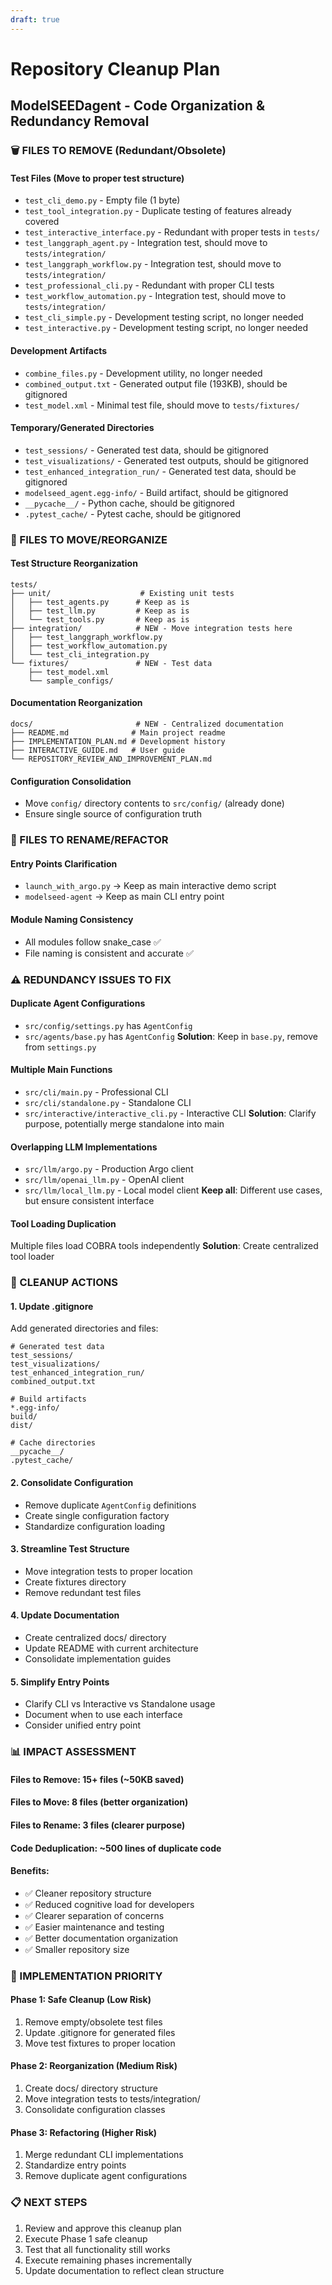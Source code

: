 ```yaml
---
draft: true
---
```


# Repository Cleanup Plan
## ModelSEEDagent - Code Organization & Redundancy Removal

### 🗑️ FILES TO REMOVE (Redundant/Obsolete)

#### **Test Files (Move to proper test structure)**
- `test_cli_demo.py` - Empty file (1 byte)
- `test_tool_integration.py` - Duplicate testing of features already covered
- `test_interactive_interface.py` - Redundant with proper tests in `tests/`
- `test_langgraph_agent.py` - Integration test, should move to `tests/integration/`
- `test_langgraph_workflow.py` - Integration test, should move to `tests/integration/`
- `test_professional_cli.py` - Redundant with proper CLI tests
- `test_workflow_automation.py` - Integration test, should move to `tests/integration/`
- `test_cli_simple.py` - Development testing script, no longer needed
- `test_interactive.py` - Development testing script, no longer needed

#### **Development Artifacts**
- `combine_files.py` - Development utility, no longer needed
- `combined_output.txt` - Generated output file (193KB), should be gitignored
- `test_model.xml` - Minimal test file, should move to `tests/fixtures/`

#### **Temporary/Generated Directories**
- `test_sessions/` - Generated test data, should be gitignored
- `test_visualizations/` - Generated test outputs, should be gitignored
- `test_enhanced_integration_run/` - Generated test data, should be gitignored
- `modelseed_agent.egg-info/` - Build artifact, should be gitignored
- `__pycache__/` - Python cache, should be gitignored
- `.pytest_cache/` - Pytest cache, should be gitignored

### 📁 FILES TO MOVE/REORGANIZE

#### **Test Structure Reorganization**
```
tests/
├── unit/                    # Existing unit tests
│   ├── test_agents.py      # Keep as is
│   ├── test_llm.py         # Keep as is
│   └── test_tools.py       # Keep as is
├── integration/            # NEW - Move integration tests here
│   ├── test_langgraph_workflow.py
│   ├── test_workflow_automation.py
│   └── test_cli_integration.py
└── fixtures/               # NEW - Test data
    ├── test_model.xml
    └── sample_configs/
```

#### **Documentation Reorganization**
```
docs/                       # NEW - Centralized documentation
├── README.md              # Main project readme
├── IMPLEMENTATION_PLAN.md # Development history
├── INTERACTIVE_GUIDE.md   # User guide
└── REPOSITORY_REVIEW_AND_IMPROVEMENT_PLAN.md
```

#### **Configuration Consolidation**
- Move `config/` directory contents to `src/config/` (already done)
- Ensure single source of configuration truth

### 🔄 FILES TO RENAME/REFACTOR

#### **Entry Points Clarification**
- `launch_with_argo.py` → Keep as main interactive demo script
- `modelseed-agent` → Keep as main CLI entry point

#### **Module Naming Consistency**
- All modules follow snake_case ✅
- File naming is consistent and accurate ✅

### ⚠️ REDUNDANCY ISSUES TO FIX

#### **Duplicate Agent Configurations**
- `src/config/settings.py` has `AgentConfig`
- `src/agents/base.py` has `AgentConfig`
**Solution**: Keep in `base.py`, remove from `settings.py`

#### **Multiple Main Functions**
- `src/cli/main.py` - Professional CLI
- `src/cli/standalone.py` - Standalone CLI
- `src/interactive/interactive_cli.py` - Interactive CLI
**Solution**: Clarify purpose, potentially merge standalone into main

#### **Overlapping LLM Implementations**
- `src/llm/argo.py` - Production Argo client
- `src/llm/openai_llm.py` - OpenAI client
- `src/llm/local_llm.py` - Local model client
**Keep all**: Different use cases, but ensure consistent interface

#### **Tool Loading Duplication**
Multiple files load COBRA tools independently
**Solution**: Create centralized tool loader

### 🧹 CLEANUP ACTIONS

#### **1. Update .gitignore**
Add generated directories and files:
```
# Generated test data
test_sessions/
test_visualizations/
test_enhanced_integration_run/
combined_output.txt

# Build artifacts
*.egg-info/
build/
dist/

# Cache directories
__pycache__/
.pytest_cache/
```

#### **2. Consolidate Configuration**
- Remove duplicate `AgentConfig` definitions
- Create single configuration factory
- Standardize configuration loading

#### **3. Streamline Test Structure**
- Move integration tests to proper location
- Create fixtures directory
- Remove redundant test files

#### **4. Update Documentation**
- Create centralized docs/ directory
- Update README with current architecture
- Consolidate implementation guides

#### **5. Simplify Entry Points**
- Clarify CLI vs Interactive vs Standalone usage
- Document when to use each interface
- Consider unified entry point

### 📊 IMPACT ASSESSMENT

#### **Files to Remove**: 15+ files (~50KB saved)
#### **Files to Move**: 8 files (better organization)
#### **Files to Rename**: 3 files (clearer purpose)
#### **Code Deduplication**: ~500 lines of duplicate code

#### **Benefits**:
- ✅ Cleaner repository structure
- ✅ Reduced cognitive load for developers
- ✅ Clearer separation of concerns
- ✅ Easier maintenance and testing
- ✅ Better documentation organization
- ✅ Smaller repository size

### 🎯 IMPLEMENTATION PRIORITY

#### **Phase 1: Safe Cleanup (Low Risk)**
1. Remove empty/obsolete test files
2. Update .gitignore for generated files
3. Move test fixtures to proper location

#### **Phase 2: Reorganization (Medium Risk)**
1. Create docs/ directory structure
2. Move integration tests to tests/integration/
3. Consolidate configuration classes

#### **Phase 3: Refactoring (Higher Risk)**
1. Merge redundant CLI implementations
2. Standardize entry points
3. Remove duplicate agent configurations

### 📋 NEXT STEPS
1. Review and approve this cleanup plan
2. Execute Phase 1 safe cleanup
3. Test that all functionality still works
4. Execute remaining phases incrementally
5. Update documentation to reflect clean structure
